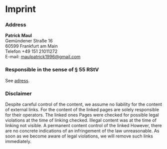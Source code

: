 # Imprint

### Address

**Patrick Maul**  
Gemündener Straße 16  
60599 Frankfurt am Main  
Telefon +49 151 21011272  
E-mail: maulpatrick1996@gmail.com

### Responsible in the sense of § 55 RStV

See [adress](#address).

### Disclaimer

Despite careful control of the content, we assume no liability
for the content of external links. For the content of the linked pages
are solely responsible for their operators. The linked ones
Pages were checked for possible legal violations at the time of linking
checked. Illegal content was at the time of linking
not visible. A permanent content control of the linked
However, there are no concrete indications of an infringement of the law
unreasonable. As soon as we become aware of legal violations, we will
remove such links immediately.
